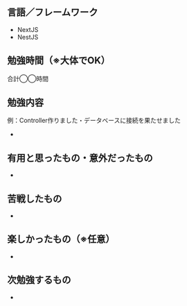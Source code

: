 ## 言語／フレームワーク
- NextJS
- NestJS

## 勉強時間（※大体でOK）
合計◯◯時間

## 勉強内容

例：Controller作りました・データベースに接続を果たせました

- 

## 有用と思ったもの・意外だったもの
- 


## 苦戦したもの
- 

## 楽しかったもの（※任意）
- 

## 次勉強するもの
- 
